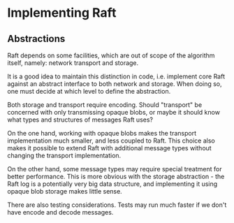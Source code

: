 # Implementing Raft

## Abstractions

Raft depends on some facilities, which are out of scope of the algorithm itself, namely: network transport and storage.

It is a good idea to maintain this distinction in code, i.e. implement core Raft against an abstract interface to both network and storage. When doing so, one must decide at which level to define the abstraction.

Both storage and transport require encoding. Should "transport" be concerned with only transmissing opaque blobs, or maybe it should know what types and structures of messages Raft uses?

On the one hand, working with opaque blobs makes the transport implementation much smaller, and less coupled to Raft. This choice also makes it possible to extend Raft with additional message types without changing the transport implementation.

On the other hand, some message types may require special treatment for better performance. This is more obvious with the storage abstraction - the Raft log is a potentially very big data structure, and implementing it using opaque blob storage makes little sense.

There are also testing considerations. Tests may run much faster if we don't have encode and decode messages.
